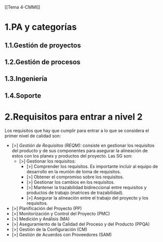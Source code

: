 [[Tema 4-CMMI]]

# 1.PA y categorías
## 1.1.Gestión de proyectos

## 1.2.Gestión de procesos

## 1.3.Ingeniería

## 1.4.Soporte

# 2.Requisitos para entrar a nivel 2
Los requisitos que hay que cumplir para entrar a lo que se considera el primer nivel de calidad son:
+ [>] *Gestión de Requisitos (REQM):* consiste en gestionar los requisitos del producto y de sus componentes para asegurar la alineación de estos con los planes y productos del proyecto. Las SG son:
	+ [>] Gestionar los requisitos:
		+ [>] Comprender los requisitos. Es importante incluir al equipo de desarrollo en la reunión de toma de requisitos.
		+ [>] Obtener el compromiso sobre los requisitos. 
		+ [>] Gestionar los cambios en los requisitos.
		+ [>] Mantener la trazabilidad bidireccional entre requisitos y productos de trabajo (matrices de trazabilidad).
		+ [>] Asegurar la alineación entre el trabajo del proyecto y los requisitos. 
+ [>] Planificación del Proyecto (PP)
+ [>] Monitorización y Control del Proyecto (PMC)
+ [>] Medición y Análisis (MA)
+ [>] Aseguramiento de la Calidad del Proceso y del Producto (PPQA)
+ [>] Gestión de la Configuración (CM)
+ [>] Gestión de Acuerdos con Proveedores (SAM)
